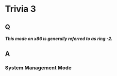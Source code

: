 # Trivia 3
## Q
***This mode on x86 is generally referred to as ring -2.***

## A
### System Management Mode
